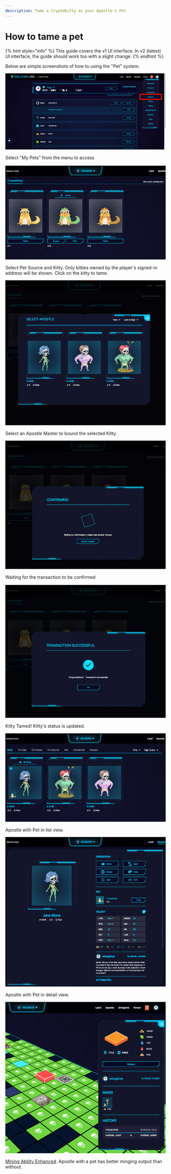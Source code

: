 ```yaml
---
description: Tame a CryptoKitty as your Apostle's Pet
---
```


# How to tame a pet

{% hint style="info" %}
This guide covers the v1 UI interface. In v2 \(latest\) UI interface, the guide should work too with a slight change.
{% endhint %}

Below are simple screenshots of how to using the "Pet" system.

![Pet Menu](../../.gitbook/assets/pet1.png)

Select "My Pets" from the menu to access

![Select a CryptoKitty](../../.gitbook/assets/pet2.png)

Select Pet Source and Kitty. Only kitties owned by the player's signed-in address will be shown. Click on the kitty to tame.

![Choose the Apostle to bind with](../../.gitbook/assets/pet3.png)

Select an Apostle Master to bound the selected Kitty.

![Tx waiting](../../.gitbook/assets/pet4.png)

Waiting for the transaction to be confirmed

![Tx confirmed](../../.gitbook/assets/pet5.png)

Kitty Tamed! Kitty's status is updated.

![They are together now](../../.gitbook/assets/pet6.png)

Apostle with Pet in list view.

![Apostle&apos;s View](../../.gitbook/assets/pet7.png)

Apostle with Pet in detail view.

![Mining Enhanced](../../.gitbook/assets/pet8.png)

[Mining Ability Enhanced](../../getting-started/game-entities/apostle/skills.md#productivity). Apostle with a pet has better minging output than without.

